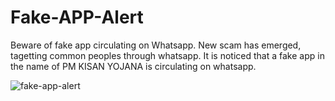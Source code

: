 # Fake-APP-Alert

Beware of fake app circulating on Whatsapp.
New scam has emerged, tagetting common peoples through whatsapp. It is noticed that a fake app in the name of PM KISAN YOJANA is circulating on whatsapp.

![fake-app-alert](https://github.com/user-attachments/assets/d9dc90b7-7f0b-4c85-b3de-a91be8273689)
